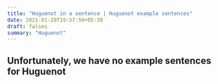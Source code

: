 ```yaml
---
title: "Huguenot in a sentence | Huguenot example sentences"
date: 2021-01-20T19:57:50+05:30
draft: falses
summary: "Huguenot"
---
```

## Unfortunately, we have no example sentences for Huguenot                 
